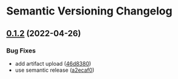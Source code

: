 # Semantic Versioning Changelog

## [0.1.2](https://github.com/el-bastard0/game-of-life/compare/v0.1.1...v0.1.2) (2022-04-26)


### Bug Fixes

* add artifact upload ([46d8380](https://github.com/el-bastard0/game-of-life/commit/46d83800f79e9f98ee6e3c4ae2e21f658337dc51))
* use semantic release ([a2ecaf0](https://github.com/el-bastard0/game-of-life/commit/a2ecaf02b735377ccc1a499c5dc30656fd062d50))
